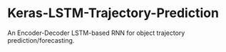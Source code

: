 # Keras-LSTM-Trajectory-Prediction
An Encoder-Decoder LSTM-based RNN for object trajectory prediction/forecasting. 

